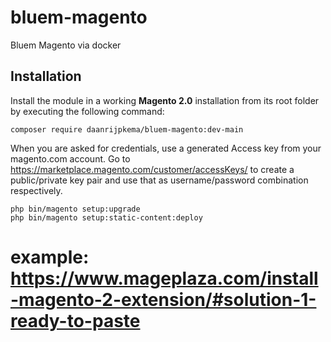 # bluem-magento
Bluem Magento via docker


## Installation

Install the module in a working **Magento 2.0** installation from its root folder by executing the following command:

```
composer require daanrijpkema/bluem-magento:dev-main
```

When you are asked for credentials, use a generated Access key from your magento.com account. Go to https://marketplace.magento.com/customer/accessKeys/ to create a public/private key pair and use that as username/password combination respectively.


```
php bin/magento setup:upgrade
php bin/magento setup:static-content:deploy
```


# example: https://www.mageplaza.com/install-magento-2-extension/#solution-1-ready-to-paste